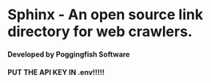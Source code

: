 # Sphinx - An open source link directory for web crawlers.
#### Developed by Poggingfish Software

#### PUT THE API KEY IN .env!!!!!